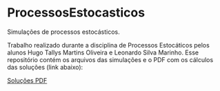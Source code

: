 # ProcessosEstocasticos
Simulações de processos estocásticos.

Trabalho realizado durante a disciplina de Processos Estocáticos pelos alunos Hugo Tallys Martins Oliveira e Leonardo Silva Marinho. Esse repositório contém os arquivos das simulações e o PDF com os cálculos das soluções (link abaixo):

[Soluções PDF](https://github.com/HugoT411ys/ProcessosEstocasticos/blob/master/trabalho_sim.pdf)
